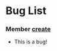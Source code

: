 Bug List
=================

### Member [create](ffw_GLFWRenderWindow.html#ea9647af)  

* This is a bug! 





